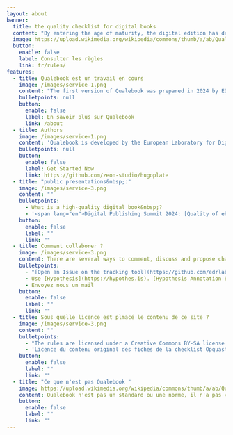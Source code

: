 ```yaml
---
layout: about
banner:
  title: the quality checklist for digital books
  content: "By entering the age of maturity, the digital edition has developed industrialization processes of a new type for an essentially \"paper\" industry. The standardization of a digital book distribution format was obtained by the development of the EPUB format. Then came the industrialization of digital reading software, with the appearance of initiatives such as the Readium project. The current distribution of the digital rights management technology LCP also participates in this standardization movement. Issue numbering is now also subject to external injunctions linked to equal and societal provisions, which are not equally meticulous by the players in the sector. Pour que leur production numérique reste rentable tout en répondant aux attentes des publics et des financeurs, les maisons d'édition doivent acquérir des compétences variées, qui ne peuvent se limiter à la typographie&nbsp;: la performance, l’interopérabilité, l'accessibilité, l'éco-conception, la sécurité ou la gestion des données personnelles doivent également être maitrisées par ces équipes. Good coordination of these expertise is also impeded. This growing complexity of the digital publishing regulatory framework also has the side effect of further distancing the business from editing and editors, thus creating gaps and misunderstandings between the design, production, distribution and management teams. This creates difficulties for the publishing sector in terms of decision making, risk management, training, metrics, means and governance. In the industrialized sectors, quality insurance, quality management, quality control, certifications, qualifications, methods, techniques and training are common. The digital publishing sector is now ready to use these tools to adopt and integrate external expertise."
  image: https://upload.wikimedia.org/wikipedia/commons/thumb/a/ab/Quality_assurance_oaicons.png/677px-Quality_assurance_oaicons.png?20211028203946
  button:
    enable: false
    label: Consulter les règles
    link: fr/rules/
features:
  - title: Qualebook est un travail en cours
    image: /images/service-1.png
    content: "The first version of Qualebook was prepared in 2024 by EDRLab and the Standards & Standards Group of the National Syndicat Digital Commission’s (NES). The year 2025 is dedicated to confronting this list with the schedules of professional teams at the workshop course "
    bulletpoints: null
    button:
      enable: false
      label: En savoir plus sur Qualebook
      link: /about
  - title: Authors
    image: /images/service-1.png
    content: 'Qualebook is developed by the European Laboratory for Digital Reading ([edrlab.org](https://www.edrlab.org/about/)) in partnership with the <span lang="fr">Standard & Standards Group of the [National Publishing Union Numbering Commission](https://www.sne.fr/numerique-2/). </span> The rules have been developed from the 240 Opquast Checklist - web quality assurance developed by the company [OPQUAST](https://www.opquast.com/a-propos/). '
    bulletpoints: null
    button:
      enable: false
      label: Get Started Now
      link: https://github.com/zeon-studio/hugoplate
  - title: "public presentations&nbsp;:"
    image: /images/service-3.png
    content: ""
    bulletpoints:
      - What is a high-quality digital book&nbsp;?
      - '<span lang="en">Digital Publishing Summit 2024: [Quality of ebooks, Video of the presentation on the EDRLab website](https://www.edrlab.org/events/digital-publishing-summit-2024/#1708288836982-85ce3f99-0b0f)</span>'
    button:
      enable: false
      label: ""
      link: ""
  - title: Comment collaborer ?
    image: /images/service-3.png
    content: There are several ways to comment, discuss and propose changes or improvements.
    bulletpoints:
      - "[Open an Issue on the tracking tool](https://github.com/edrlab/qualebook/issues/new) (requires a GitHub account)."
      - Use [Hypothesis](https://hypothes.is). [Hypothesis Annotation Example]((https://hyp.is/0Ue8yGaIEe6g0hMib30YBw/edrlab.github.io/qualebook/fr/rules/001/)
      - Envoyez nous un mail
    button:
      enable: false
      label: ""
      link: ""
  - title: Sous quelle licence est plmacé le contenu de ce site ?
    image: /images/service-3.png
    content: ""
    bulletpoints:
      - "The rules are licensed under a Creative Commons BY-SA license. You can use them freely, subject to the condition of maintaining the authorship of the content, via a link to&#8239;:"
      - 'Licence du contenu original des fiches de la checklist Opquast&nbsp;: Elie Sloïm, Laurent Denis et la société Opquast. <a href="https://checklists.opquast.com/fr/assurance-qualite-web/licence/">View original license.</a>'
    button:
      enable: false
      label: ""
      link: ""
  - title: "Ce que n'est pas Qualebook "
    image: https://upload.wikimedia.org/wikipedia/commons/thumb/a/ab/Quality_assurance_oaicons.png/677px-Quality_assurance_oaicons.png?20211028203946
    content: Qualebook n'est pas un standard ou une norme, il n'a pas vocation à remplacer les définitions techniques existantes, mais plutôt à les mettre en valeur et les rendre compréhensibles par l'ensemble de l'interprofession
    button:
      enable: false
      label: ""
      link: ""
---
```

